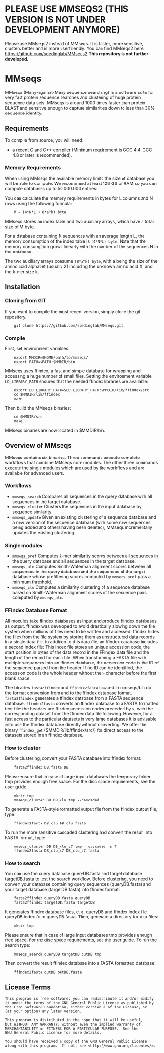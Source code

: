 # PLEASE USE MMSEQS2 (THIS VERSION IS NOT UNDER DEVELOPMENT ANYMORE)
Please use MMseqs2 instead of MMseqs. It is faster, more sensitive, clusters better and is more userfriendly.
You can find MMseqs2 here: <https://github.com/soedinglab/MMseqs2> 
**This repository is not further developed.**

# MMseqs 
MMseqs (Many-against-Many sequence searching) is a software suite for very fast protein sequence searches and clustering of huge protein sequence data sets. 
MMseqs is around 1000 times faster than protein BLAST and sensitive enough to capture similarities down to less than 30% sequence identity.


## Requirements

To compile from source, you will need:

  * a recent C and C++ compiler (Minimum requirement is GCC 4.4. GCC 4.8 or later is recommended).

### Memory Requirements
When using MMseqs the available memory limits the size of database you will be able to compute. 
We recommend at least 128 GB of RAM so you can compute databases up to 50.000.000 entries:

You can calculate the memory requirements in bytes for L columns and N rows using the following formula:
        
        M = (4*N*L + 8*a^k) byte

MMseqs stores an index table and two auxiliary arrays, which have a total size of M byte.

For a database containing N sequences with an average length L, the memory consumption of the index table is `(4*N*L) byte`.
Note that the memory consumption grows linearly with the number of the sequences N in the database.

The two auxiliary arrays consume `(8*a^k) byte`, with a being the size of the amino acid alphabet (usually 21 including the unknown amino acid X) and the  k-mer size k.

## Installation
### Cloning from GIT
If you want to compile the most recent version, simply clone the git repository. 

        git clone https://github.com/soedinglab/MMseqs.git

### Compile 
First, set environment variables:

        export MMDIR=$HOME/path/to/mmseqs/
        export PATH=$PATH:$MMDIR/bin

MMseqs uses ffindex, a fast and simple database for wrapping and accessing a huge number of small files. Setting the environment variable `LD_LIBRARY_PATH` ensures that the needed ffindex libraries are available:

        export LD_LIBRARY_PATH=$LD_LIBRARY_PATH:$MMDIR/lib/ffindex/src
        cd $MMDIR/lib/ffindex
        make
 
Then build the MMseqs binaries:

        cd $MMDIR/src
        make

MMseqs binaries are now located in $MMDIR/bin.

## Overview of MMseqs
MMseqs contains six binaries. Three commands execute complete workflows that combine MMseqs core modules. 
The other three commands execute the single modules which are used by the workflows and are available for advanced users.

### Workflows
* `mmseqs_search` Compares all sequences in the query database with all sequences in the target database.
* `mmseqs_cluster` Clusters the sequences in the input database by sequence similarity.
* `mmseqs_update` Given an existing clustering of a sequence database and a new version of the sequence database (with some new sequences being added and others having been deleted), MMseqs incrementally updates the existing clustering.
### Single modules
* `mmseqs_pref` Computes k-mer similarity scores between all sequences in the query database and all sequences in the target database.
* `mmseqs_aln` Computes Smith-Waterman alignment scores between all sequences in the query database and the sequences of the target database whose prefiltering scores computed by `mmseqs_pref` pass a minimum threshold.
* `mmseqs_clu` Computes a similarity clustering of a sequence database based on Smith-Waterman alignment scores of the sequence pairs computed by `mmseqs_aln`.

### FFindex Database Format

All modules take ffindex databases as input and produce ffindex databases as output. ffindex was developed to avoid drastically slowing down the file system when millions of files need to be written and accessed. ffindex hides the files from the file system by storing them as unstructured data records in a single data file. In addition to this data file, an ffindex database includes a second index file: 
This index file stores an unique accession code, the start position in bytes of the data record in the FFindex data file and the length of the record for each file. When transforming a FASTA file with multiple sequences into an ffindex database, the accession code is the ID of the sequence parsed from the header. If no ID can be identified, the accession code is the whole header without the `>` character before the first blank space.

The binaries `fasta2ffindex` and `ffindex2fasta` located in mmseqs/bin do the format conversion from and to the ffindex database format. `fasta2ffindex` generates a ffindex database from a FASTA sequence database. `ffindex2fasta` converts an ffindex database to a FASTA formatted text file: the headers are ffindex accession codes preceded by `>`, with the corresponding dataset from the ffindex data file following.
However, for a fast access to the particular datasets in very large databases it is advisable￼to use the ffindex database directly without converting. We offer the binary `ffindex_get` ($MMDIR/lib/ffindex/src/) for direct access to the datasets stored in an ffindex database.


### How to cluster 
Before clustering, convert your FASTA database into ffindex format:

        fasta2ffindex DB.fasta DB

Please ensure that in case of large input databases the temporary folder tmp  provides enough free space.
For the disc space requirements, see the user guide. 

        mkdir tmp
        mmseqs_cluster DB DB_clu tmp --cascaded

To generate a FASTA-style formatted output file from the ffindex output file, type:

        ffindex2fasta DB_clu DB_clu.fasta

To run the more sensitive cascaded clustering and convert the result into FASTA format, type:

        mmseqs_cluster DB DB_clu_s7 tmp --cascaded -s 7
        ffindex2fasta DB_clu_s7 DB_clu_s7.fasta

### How to search
You can use the query database queryDB.fasta and target database targetDB.fasta to test the search workflow.
Before clustering, you need to convert your database containing query sequences (queryDB.fasta) and your target database (targetDB.fasta) into ffindex format:

        fasta2ffindex queryDB.fasta queryDB
        fasta2ffindex targetDB.fasta targetDB

It generates ffindex database files, e. g. queryDB and ffindex index file queryDB.index
from queryDB.fasta. Then, generate a directory for tmp files:

        mkdir tmp

Please ensure that in case of large input databases tmp provides enough free space.
For the disc space requirements, see the user guide.
To run the search type:

        mmseqs_search queryDB targetDB outDB tmp

Then convert the result ffindex database into a FASTA formatted database: 

        ffindex2fasta outDB outDB.fasta

## License Terms

    This program is free software: you can redistribute it and/or modify
    it under the terms of the GNU General Public License as published by
    the Free Software Foundation, either version 3 of the License, or
    (at your option) any later version.

    This program is distributed in the hope that it will be useful,
    but WITHOUT ANY WARRANTY; without even the implied warranty of
    MERCHANTABILITY or FITNESS FOR A PARTICULAR PURPOSE.  See the
    GNU General Public License for more details.

    You should have received a copy of the GNU General Public License
    along with this program.  If not, see <http://www.gnu.org/licenses/>.
